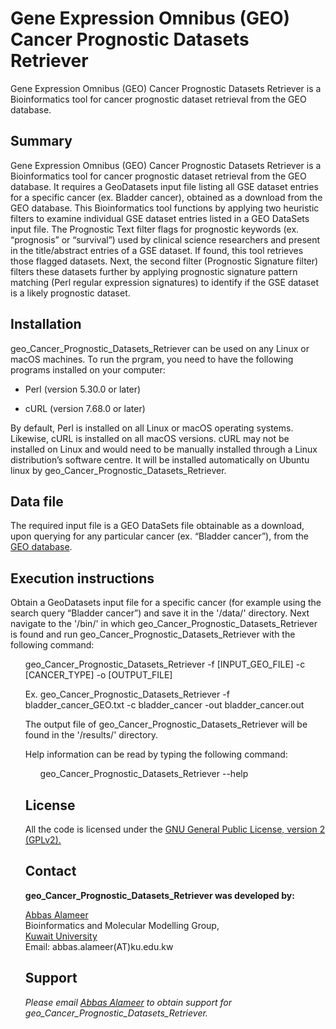 # Gene Expression Omnibus (GEO) Cancer Prognostic Datasets Retriever
Gene Expression Omnibus (GEO) Cancer Prognostic Datasets Retriever is a Bioinformatics tool for cancer prognostic dataset retrieval from the GEO database.

## Summary
Gene Expression Omnibus (GEO) Cancer Prognostic Datasets Retriever is a Bioinformatics tool for cancer prognostic dataset retrieval from the GEO database. It requires a GeoDatasets input file listing all GSE dataset entries for a specific cancer (ex. Bladder cancer), obtained as a download from the GEO database. This Bioinformatics tool functions by applying two heuristic filters to examine individual GSE dataset entries listed in a GEO DataSets input file. The Prognostic Text filter flags for prognostic keywords (ex. “prognosis” or “survival”) used by clinical science researchers and present in the title/abstract entries of a GSE dataset. If found, this tool retrieves those flagged datasets. Next, the second filter (Prognostic Signature filter) filters these datasets further by applying prognostic signature pattern matching (Perl regular expression signatures) to identify if the GSE dataset is a likely prognostic dataset. 

## Installation
geo_Cancer_Prognostic_Datasets_Retriever can be used on any Linux or macOS machines. To run the prgram, you need to have the following programs installed on your computer:

<p><ul><li>Perl (version 5.30.0 or later)</li></ul></p>
<p><ul><li>cURL (version 7.68.0 or later)</li></ul></p>
By default, Perl is installed on all Linux or macOS operating systems. Likewise, cURL is installed on all macOS versions. cURL may not be installed on Linux and would need to be manually installed through a Linux distribution’s software centre. It will be installed automatically on Ubuntu linux by geo_Cancer_Prognostic_Datasets_Retriever.

## Data file
The required input file is a GEO DataSets file obtainable as a download, upon querying for any particular cancer (ex. “Bladder cancer”), from the <a href="https://www.ncbi.nlm.nih.gov/geo/">GEO database</a>. 

## Execution instructions
Obtain a GeoDatasets input file for a specific cancer (for example using the search query “Bladder cancer”) and save it in the '/data/' directory. Next navigate to the '/bin/' in which geo_Cancer_Prognostic_Datasets_Retriever is found and run geo_Cancer_Prognostic_Datasets_Retriever with the following command:

<p>
<ul>geo_Cancer_Prognostic_Datasets_Retriever -f [INPUT_GEO_FILE] -c [CANCER_TYPE] -o [OUTPUT_FILE]</ul>
<ul>Ex. geo_Cancer_Prognostic_Datasets_Retriever -f bladder_cancer_GEO.txt -c bladder_cancer -out bladder_cancer.out
</p>

The output file of geo_Cancer_Prognostic_Datasets_Retriever will be found in the '/results/' directory.<br>

Help information can be read by typing the following command:  

<p><ul>geo_Cancer_Prognostic_Datasets_Retriever --help</ul></p>

## License
All the code is licensed under the <a href="http://www.gnu.org/licenses/gpl-2.0-standalone.html">GNU General Public License, version 2 (GPLv2).</a> 

## Contact
<b>geo_Cancer_Prognostic_Datasets_Retriever was developed by:</b><br>
<p>
<a href="http://kuweb.ku.edu.kw/biosc/People/AcademicStaff/Dr.AbbasAlameer/index.htm">Abbas Alameer</a><br>
Bioinformatics and Molecular Modelling Group,<br> 
<a href="http://kuweb.ku.edu.kw/ku/index.htm">Kuwait University</a><br>
Email: abbas.alameer(AT)ku.edu.kw
</p>

## Support
<address>Please email <a href="mailto:abbas.alameer@ku.edu.kw">Abbas Alameer</a> to obtain support for geo_Cancer_Prognostic_Datasets_Retriever.</address>
